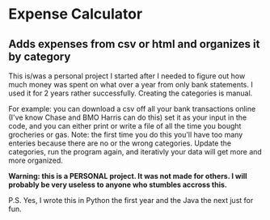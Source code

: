 # Expense Calculator
## Adds expenses from csv or html and organizes it by category

This is/was a personal project I started after I needed to figure out how much money was spent on what over a year from only bank statements. I used it for 2 years rather successfully. Creating the categories is manual.

For example: you can download a csv off all your bank transactions online (I've know Chase and BMO Harris can do this) set it as your input in the code, and you can either print or write a file of all the time you bought grocheries or gas.
Note: the first time you do this you'll have too many enteries because there are no or the wrong categories. Update the categories, run the program again, and iterativly your data will get more and more organized. 

**Warning: this is a PERSONAL project. It was not made for others. I will probably be very useless to anyone who stumbles accross this.**

P.S.  Yes, I wrote this in Python the first year and the Java the next just for fun. 

